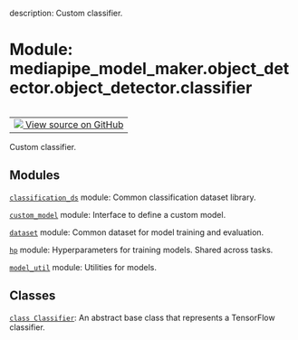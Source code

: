 description: Custom classifier.

<div itemscope itemtype="http://developers.google.com/ReferenceObject">
<meta itemprop="name" content="mediapipe_model_maker.object_detector.object_detector.classifier" />
<meta itemprop="path" content="Stable" />
</div>

# Module: mediapipe_model_maker.object_detector.object_detector.classifier

<!-- Insert buttons and diff -->

<table class="tfo-notebook-buttons tfo-api nocontent" align="left">
<td>
  <a target="_blank" href="https://github.com/google/mediapipe/tree/master/mediapipe/model_maker/python/core/tasks/classifier.py">
    <img src="https://www.tensorflow.org/images/GitHub-Mark-32px.png" />
    View source on GitHub
  </a>
</td>
</table>



Custom classifier.



## Modules

[`classification_ds`](../../../mediapipe_model_maker/object_detector/dataset/classification_dataset.md) module: Common classification dataset library.

[`custom_model`](../../../mediapipe_model_maker/object_detector/object_detector/classifier/custom_model.md) module: Interface to define a custom model.

[`dataset`](../../../mediapipe_model_maker/quantization/ds.md) module: Common dataset for model training and evaluation.

[`hp`](../../../mediapipe_model_maker/object_detector/hyperparameters/hp.md) module: Hyperparameters for training models. Shared across tasks.

[`model_util`](../../../mediapipe_model_maker/object_detector/object_detector/model_util.md) module: Utilities for models.

## Classes

[`class Classifier`](../../../mediapipe_model_maker/object_detector/object_detector/classifier/Classifier.md): An abstract base class that represents a TensorFlow classifier.

